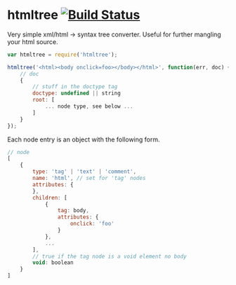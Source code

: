 # htmltree [![Build Status](https://secure.travis-ci.org/defunctzombie/node-htmltree.png?branch=master)](https://travis-ci.org/defunctzombie/node-htmltree) #

Very simple xml/html -> syntax tree converter. Useful for further mangling your html source.

```javascript
var htmltree = require('htmltree');

htmltree('<html><body onclick=foo></body></html>', function(err, doc) {
    // doc
    {
        // stuff in the doctype tag
        doctype: undefined || string
        root: [
            ... node type, see below ...
        ]
    }
});
```

Each node entry is an object with the following form.
```javascript
// node
[
    {
        type: 'tag' | 'text' | 'comment',
        name: 'html', // set for 'tag' nodes
        attributes: {
        },
        children: [
            {
                tag: body,
                attributes: {
                    onclick: 'foo'
                }
            },
            ...
        ],
        // true if the tag node is a void element no body
        void: boolean
    }
]
```
